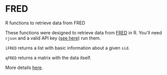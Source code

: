 # FRED
R functions to retrieve data from FRED

These functions were designed to retrieve data from [FRED](https://fred.stlouisfed.org/) in R. You'll need `rjson` and a valid API key ([see here](https://research.stlouisfed.org/useraccount/registerto)) run them.

`iFRED` returns a list with basic information about a given `sid`.

`qFRED` returns a matrix with the data itself.

More details [here](http://ordrespontane.blogspot.fr/2018/01/querying-fred-from-r.html).
